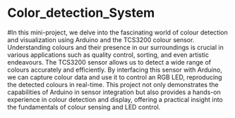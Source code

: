 # Color_detection_System
#In this mini-project, we delve into the fascinating world of colour detection and visualization using Arduino and the TCS3200 colour sensor. Understanding colours and their presence in our surroundings is crucial in various applications such as quality control, sorting, and even artistic endeavours. The TCS3200 sensor allows us to detect a wide range of colours accurately and efficiently. By interfacing this sensor with Arduino, we can capture colour data and use it to control an RGB LED, reproducing the detected colours in real-time. This project not only demonstrates the capabilities of Arduino in sensor integration but also provides a hands-on experience in colour detection and display, offering a practical insight into the fundamentals of colour sensing and LED control.
